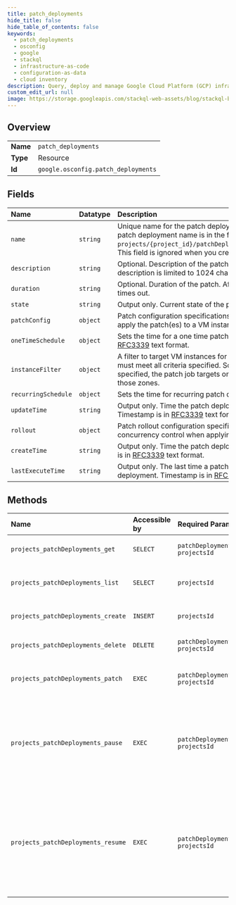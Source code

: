 ```yaml
---
title: patch_deployments
hide_title: false
hide_table_of_contents: false
keywords:
  - patch_deployments
  - osconfig
  - google    
  - stackql
  - infrastructure-as-code
  - configuration-as-data
  - cloud inventory
description: Query, deploy and manage Google Cloud Platform (GCP) infrastructure and resources using SQL
custom_edit_url: null
image: https://storage.googleapis.com/stackql-web-assets/blog/stackql-blog-post-featured-image.png
---
```

  
    

## Overview
<table><tbody>
<tr><td><b>Name</b></td><td><code>patch_deployments</code></td></tr>
<tr><td><b>Type</b></td><td>Resource</td></tr>
<tr><td><b>Id</b></td><td><code>google.osconfig.patch_deployments</code></td></tr>
</tbody></table>

## Fields
| Name | Datatype | Description |
|:-----|:---------|:------------|
| `name` | `string` | Unique name for the patch deployment resource in a project. The patch deployment name is in the form: `projects/{project_id}/patchDeployments/{patch_deployment_id}`. This field is ignored when you create a new patch deployment. |
| `description` | `string` | Optional. Description of the patch deployment. Length of the description is limited to 1024 characters. |
| `duration` | `string` | Optional. Duration of the patch. After the duration ends, the patch times out. |
| `state` | `string` | Output only. Current state of the patch deployment. |
| `patchConfig` | `object` | Patch configuration specifications. Contains details on how to apply the patch(es) to a VM instance. |
| `oneTimeSchedule` | `object` | Sets the time for a one time patch deployment. Timestamp is in [RFC3339](https://www.ietf.org/rfc/rfc3339.txt) text format. |
| `instanceFilter` | `object` | A filter to target VM instances for patching. The targeted VMs must meet all criteria specified. So if both labels and zones are specified, the patch job targets only VMs with those labels and in those zones. |
| `recurringSchedule` | `object` | Sets the time for recurring patch deployments. |
| `updateTime` | `string` | Output only. Time the patch deployment was last updated. Timestamp is in [RFC3339](https://www.ietf.org/rfc/rfc3339.txt) text format. |
| `rollout` | `object` | Patch rollout configuration specifications. Contains details on the concurrency control when applying patch(es) to all targeted VMs. |
| `createTime` | `string` | Output only. Time the patch deployment was created. Timestamp is in [RFC3339](https://www.ietf.org/rfc/rfc3339.txt) text format. |
| `lastExecuteTime` | `string` | Output only. The last time a patch job was started by this deployment. Timestamp is in [RFC3339](https://www.ietf.org/rfc/rfc3339.txt) text format. |
## Methods
| Name | Accessible by | Required Params | Description |
|:-----|:--------------|:----------------|:------------|
| `projects_patchDeployments_get` | `SELECT` | `patchDeploymentsId, projectsId` | Get an OS Config patch deployment. |
| `projects_patchDeployments_list` | `SELECT` | `projectsId` | Get a page of OS Config patch deployments. |
| `projects_patchDeployments_create` | `INSERT` | `projectsId` | Create an OS Config patch deployment. |
| `projects_patchDeployments_delete` | `DELETE` | `patchDeploymentsId, projectsId` | Delete an OS Config patch deployment. |
| `projects_patchDeployments_patch` | `EXEC` | `patchDeploymentsId, projectsId` | Update an OS Config patch deployment. |
| `projects_patchDeployments_pause` | `EXEC` | `patchDeploymentsId:pause, projectsId` | Change state of patch deployment to "PAUSED". Patch deployment in paused state doesn't generate patch jobs. |
| `projects_patchDeployments_resume` | `EXEC` | `patchDeploymentsId:resume, projectsId` | Change state of patch deployment back to "ACTIVE". Patch deployment in active state continues to generate patch jobs. |
